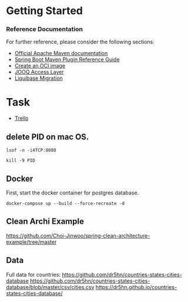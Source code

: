 # Getting Started

### Reference Documentation
For further reference, please consider the following sections:

* [Official Apache Maven documentation](https://maven.apache.org/guides/index.html)
* [Spring Boot Maven Plugin Reference Guide](https://docs.spring.io/spring-boot/docs/3.2.2/maven-plugin/reference/html/)
* [Create an OCI image](https://docs.spring.io/spring-boot/docs/3.2.2/maven-plugin/reference/html/#build-image)
* [JOOQ Access Layer](https://docs.spring.io/spring-boot/docs/3.2.2/reference/htmlsingle/index.html#data.sql.jooq)
* [Liquibase Migration](https://docs.spring.io/spring-boot/docs/3.2.2/reference/htmlsingle/index.html#howto.data-initialization.migration-tool.liquibase)

# Task
* [Trello](https://trello.com/b/uaZkSku9/demo-spring-jook)


## delete PID on mac OS.
```shell
lsof -n -i4TCP:8080
```
```shell
kill -9 PID
```

## Docker
First, start the docker container for postgres database.
```shell
docker-compose up --build --force-recreate -d
```

## Clean Archi Example
https://github.com/Choi-Jinwoo/spring-clean-architecture-example/tree/master

## Data 
Full data for countries: https://github.com/dr5hn/countries-states-cities-database
https://github.com/dr5hn/countries-states-cities-database/blob/master/csv/cities.csv
https://dr5hn.github.io/countries-states-cities-database/